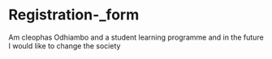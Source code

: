 # Registration-_form
Am cleophas Odhiambo and a student learning programme and in the future I would like to change the society 
